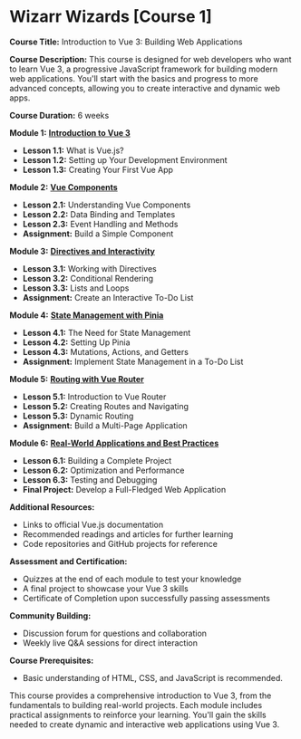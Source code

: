 # Wizarr Wizards \[Course 1]

**Course Title:** Introduction to Vue 3: Building Web Applications

**Course Description:** This course is designed for web developers who want to learn Vue 3, a progressive JavaScript framework for building modern web applications. You'll start with the basics and progress to more advanced concepts, allowing you to create interactive and dynamic web apps.

**Course Duration:** 6 weeks

**Module 1:** [**Introduction to Vue 3**](<Course 1/modules/MODULE-1.md>)

* **Lesson 1.1:** What is Vue.js?
* **Lesson 1.2:** Setting up Your Development Environment
* **Lesson 1.3:** Creating Your First Vue App

**Module 2:** [**Vue Components**](<Course 1/modules/MODULE-2.md>)

* **Lesson 2.1:** Understanding Vue Components
* **Lesson 2.2:** Data Binding and Templates
* **Lesson 2.3:** Event Handling and Methods
* **Assignment:** Build a Simple Component

**Module 3:** [**Directives and Interactivity**](<Course 1/modules/MODULE-3.md>)

* **Lesson 3.1:** Working with Directives
* **Lesson 3.2:** Conditional Rendering
* **Lesson 3.3:** Lists and Loops
* **Assignment:** Create an Interactive To-Do List

**Module 4:** [**State Management with Pinia**](<Course 1/modules/MODULE-4.md>)

* **Lesson 4.1:** The Need for State Management
* **Lesson 4.2:** Setting Up Pinia
* **Lesson 4.3:** Mutations, Actions, and Getters
* **Assignment:** Implement State Management in a To-Do List

**Module 5:** [**Routing with Vue Router**](<Course 1/modules/MODULE-5.md>)

* **Lesson 5.1:** Introduction to Vue Router
* **Lesson 5.2:** Creating Routes and Navigating
* **Lesson 5.3:** Dynamic Routing
* **Assignment:** Build a Multi-Page Application

**Module 6:** [**Real-World Applications and Best Practices**](<Course 1/modules/MODULE-6.md>)

* **Lesson 6.1:** Building a Complete Project
* **Lesson 6.2:** Optimization and Performance
* **Lesson 6.3:** Testing and Debugging
* **Final Project:** Develop a Full-Fledged Web Application

**Additional Resources:**

* Links to official Vue.js documentation
* Recommended readings and articles for further learning
* Code repositories and GitHub projects for reference

**Assessment and Certification:**

* Quizzes at the end of each module to test your knowledge
* A final project to showcase your Vue 3 skills
* Certificate of Completion upon successfully passing assessments

**Community Building:**

* Discussion forum for questions and collaboration
* Weekly live Q\&A sessions for direct interaction

**Course Prerequisites:**

* Basic understanding of HTML, CSS, and JavaScript is recommended.

This course provides a comprehensive introduction to Vue 3, from the fundamentals to building real-world projects. Each module includes practical assignments to reinforce your learning. You'll gain the skills needed to create dynamic and interactive web applications using Vue 3.
